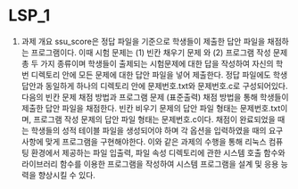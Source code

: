 # LSP_1
1. 과제 개요
 ssu_score은 정답 파일을 기준으로 학생들이 제출한 답안 파일을 채점하는 프로그램이다. 이때 시험 문제는 (1) 빈칸 채우기 문제 와 (2) 프로그램 작성 문제 총 두 가지 종류이며 학생들이 출제되는 시험문제에 대한 답을 작성하여 자신의 학번 디렉토리 안에 모든 문제에 대한 답안 파일을 넣어 제출한다. 정답 파일에도 학생 답안과 동일하게 하나의 디렉토리 안에 문제번호.txt와 문제번호.c로 구성되어있다. 다음의 빈칸 문제 채점 방법과 프로그램 문제 (표준출력) 채점 방법을 통해 학생들이 제출한 답안 파일을 채점한다. 빈칸 비우기 문제의 답안 파일 형태는 문제번호.txt이며, 프로그램 작성 문제의 답안 파일 형태는 문제번호.c이다. 채점이 완료되었을 때는 학생들의 성적 테이블 파일을 생성되어야 하며 각 옵션을 입력하였을 때의 요구사항에 맞게 프로그램을 구현해야한다. 이와 같은 과제의 수행을 통해 리눅스 컴퓨팅 환경에서 제공하는 파일 입출력, 파일 속성 디렉토리에 관한 시스템 호출 함수와 라이브러리 함수를 이용한 프로그램을 작성하여 시스템 프로그램을 설계 및 응용 능력을 향상시킬 수 있다.
